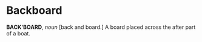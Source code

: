 # Backboard

**BACK'BOARD**, _noun_ \[back and board.\] A board placed across the after part of a boat.